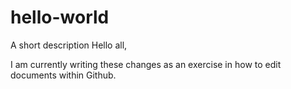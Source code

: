 # hello-world
A short description
Hello all,

I am currently writing these changes as an exercise in how to edit documents within Github.
